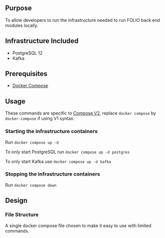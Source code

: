 ## Purpose

To allow developers to run the infrastructure needed to run FOLIO back end modules locally.

## Infrastructure Included

* PostgreSQL 12
* Kafka

## Prerequisites

* [Docker Compose](https://docs.docker.com/compose/install/)

## Usage

These commands are specific to [Compose V2](https://docs.docker.com/compose/cli-command/#installing-compose-v2),
replace `docker compose` by `docker-compose` if using V1 syntax.

### Starting the infrastructure containers

Run `docker compose up -d`

To only start PostgreSQL run `docker compose up -d postgres`

To only start Kafka use `docker compose up -d kafka`

### Stopping the infrastructure containers

Run `docker compose down`

## Design

### File Structure

A single docker compose file chosen to make it easy to use with limited commands.

